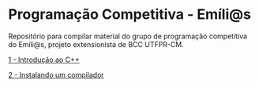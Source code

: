 # Programação Competitiva - Emíli@s
Repositório para compilar material do grupo de programação competitiva do Emíli@s, projeto extensionista de BCC UTFPR-CM.

[1 - Introdução ao C++](/1%20-%20Introdução.md)

[2 - Instalando um compilador](/2%20-%20Instalando%20um%20compilador.md)
